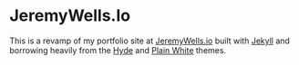 # JeremyWells.Io

This is a revamp of my portfolio site at [JeremyWells.io](https://jeremywells.io) 
built with [Jekyll](https://jekyllrb.com/) and borrowing heavily from the 
[Hyde](https://github.com/poole/hyde) and [Plain White](https://github.com/thelehhman/plainwhite-jekyll) themes.
